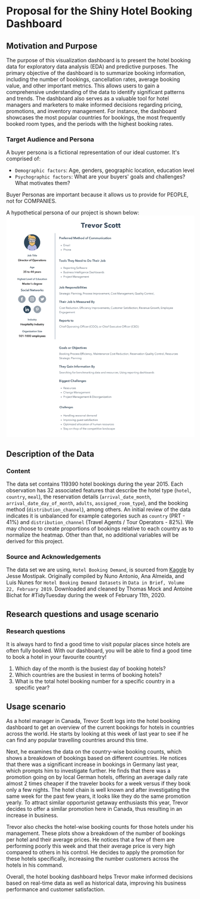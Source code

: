 # Proposal for the Shiny Hotel Booking Dashboard

## Motivation and Purpose

The purpose of this visualization dashboard is to present the hotel booking data for exploratory data analysis (EDA) and predictive purposes. The primary objective of the dashboard is to summarize booking information, including the number of bookings, cancellation rates, average booking value, and other important metrics. This allows users to gain a comprehensive understanding of the data to identify significant patterns and trends. The dashboard also serves as a valuable tool for hotel managers and marketers to make informed decisions regarding pricing, promotions, and inventory management. For instance, the dashboard showcases the most popular countries for bookings, the most frequently booked room types, and the periods with the highest booking rates.

### Target Audience and Persona

A buyer persona is a fictional representation of our ideal customer. It's comprised of:

-   `Demographic factors`: Age, genders, geographic location, education level
-   `Psychographic factors`: What are your buyers' goals and challenges? What motivates them?

Buyer Personas are important because it allows us to provide for PEOPLE, not for COMPANIES.

A hypothetical persona of our project is shown below: ![](../img/persona.png)

## Description of the Data

### Content

The data set contains 119390 hotel bookings during the year 2015. Each observation has 32 associated features that describe the hotel type (`hotel`, `country`, `meal`), the reservation details (`arrival_date_month`, `arrival_date_day_of_month`, `adults`, `assigned_room_type`), and the booking method (`distribution_channel`), among others. An initial review of the data indicates it is unbalanced for example categories such as `country` (PRT - 41%) and `distribution_channel` (Travel Agents / Tour Operators - 82%). We may choose to create proportions of bookings relative to each country as to normalize the heatmap. Other than that, no additional variables will be derived for this project.

### Source and Acknowledgements

The data set we are using, `Hotel Booking Demand`, is sourced from [Kaggle](https://www.kaggle.com/datasets/jessemostipak/hotel-booking-demand) by Jesse Mostipak. Originally compiled by Nuno Antonio, Ana Almeida, and Luis Nunes for `Hotel Booking Demand Datasets` in `Data in Brief, Volume 22, February 2019`. Downloaded and cleaned by Thomas Mock and Antoine Bichat for #TidyTuesday during the week of February 11th, 2020.

## Research questions and usage scenario

### Research questions

It is always hard to find a good time to visit popular places since hotels are often fully booked. With our dashboard, you will be able to find a good time to book a hotel in your favourite country!

1.  Which day of the month is the busiest day of booking hotels?
2.  Which countries are the busiest in terms of booking hotels?
3.  What is the total hotel booking number for a specific country in a specific year?

## Usage scenario

As a hotel manager in Canada, Trevor Scott logs into the hotel booking dashboard to get an overview of the current bookings for hotels in countries across the world. He starts by looking at this week of last year to see if he can find any popular travelling countries around this time.

Next, he examines the data on the country-wise booking counts, which shows a breakdown of bookings based on different countries. He notices that there was a significant increase in bookings in Germany last year, which prompts him to investigate further. He finds that there was a promotion going on by local German hotels, offering an average daily rate almost 2 times cheaper if the traveler books for a week versus if they book only a few nights. The hotel chain is well known and after investigating the same week for the past few years, it looks like they do the same promotion yearly. To attract similar opportunist getaway enthusiasts this year, Trevor decides to offer a similar promotion here in Canada, thus resulting in an increase in business.

Trevor also checks the hotel-wise booking counts for those hotels under his management. These plots show a breakdown of the number of bookings per hotel and their average prices. He notices that a few of them are performing poorly this week and that their average price is very high compared to others in his control. He decides to apply the promotion for these hotels specifically, increasing the number customers across the hotels in his command.

Overall, the hotel booking dashboard helps Trevor make informed decisions based on real-time data as well as historical data, improving his business performance and customer satisfaction.
